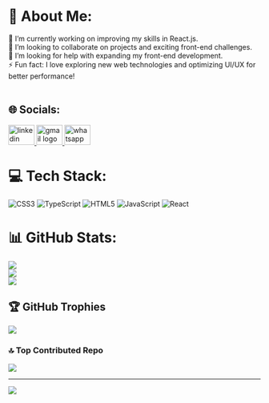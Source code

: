 # 💫 About Me:
🔭 I’m currently working on improving my skills in React.js.<br>👯 I’m looking to collaborate on projects and exciting front-end challenges.<br>🤝 I’m looking for help with expanding my front-end development.<br>⚡ Fun fact: I love exploring new web technologies and optimizing UI/UX for better performance!<br><br>


## 🌐 Socials:
<div align="left">
  <a href="https://www.linkedin.com/in/yh5" target="_blank">
    <img src="https://raw.githubusercontent.com/maurodesouza/profile-readme-generator/master/src/assets/icons/social/linkedin/default.svg" width="52" height="40" alt="linkedin logo"  />
  </a>
  <a href="mailto:youssefhany.2005.yh@gmail.com" target="_blank">
    <img src="https://raw.githubusercontent.com/maurodesouza/profile-readme-generator/master/src/assets/icons/social/gmail/default.svg" width="52" height="40" alt="gmail logo"  />
  </a>
  <a href="https://wa.me/qr/UET75FACE2XCH1" target="_blank">
    <img src="https://raw.githubusercontent.com/maurodesouza/profile-readme-generator/master/src/assets/icons/social/whatsapp/default.svg" width="52" height="40" alt="whatsapp logo"  />
  </a>
</div>

# 💻 Tech Stack:
![CSS3](https://img.shields.io/badge/css3-%231572B6.svg?style=for-the-badge&logo=css3&logoColor=white) ![TypeScript](https://img.shields.io/badge/typescript-%23007ACC.svg?style=for-the-badge&logo=typescript&logoColor=white) ![HTML5](https://img.shields.io/badge/html5-%23E34F26.svg?style=for-the-badge&logo=html5&logoColor=white) ![JavaScript](https://img.shields.io/badge/javascript-%23323330.svg?style=for-the-badge&logo=javascript&logoColor=%23F7DF1E) ![React](https://img.shields.io/badge/react-%2320232a.svg?style=for-the-badge&logo=react&logoColor=%2361DAFB) 
# 📊 GitHub Stats:
![](https://github-readme-stats.vercel.app/api?username=YoussefHany1&theme=shadow_green&hide_border=false&include_all_commits=false&count_private=false)<br/>
![](https://github-readme-streak-stats.herokuapp.com/?user=YoussefHany1&theme=shadow_green&hide_border=false)<br/>
![](https://github-readme-stats.vercel.app/api/top-langs/?username=YoussefHany1&theme=shadow_green&hide_border=false&include_all_commits=false&count_private=false&layout=compact)

## 🏆 GitHub Trophies
![](https://github-profile-trophy.vercel.app/?username=YoussefHany1&theme=gruvbox&no-frame=false&no-bg=true&margin-w=4)

### 🔝 Top Contributed Repo
![](https://github-contributor-stats.vercel.app/api?username=YoussefHany1&limit=5&theme=shadow_green&combine_all_yearly_contributions=true)

---
[![](https://visitcount.itsvg.in/api?id=YoussefHany1&icon=0&color=0)](https://visitcount.itsvg.in)

<!-- Proudly created with GPRM ( https://gprm.itsvg.in ) -->
